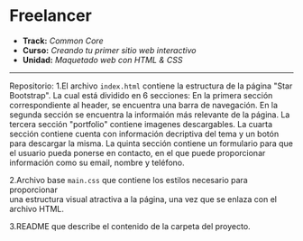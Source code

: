 # Freelancer

* **Track:** _Common Core_
* **Curso:** _Creando tu primer sitio web interactivo_
* **Unidad:** _Maquetado web con HTML & CSS_

***
Repositorio:
1.El archivo `index.html` contiene la estructura de la página "Star Bootstrap".
La cual está dividido en 6 secciones:
En la primera sección correspondiente al header, se encuentra una barra de navegación.
En la segunda sección se encuentra la informaión más relevante de la página.
La tercera sección "portfolio" contiene imagenes descargables.
La cuarta sección contiene cuenta con información decriptiva del tema y un botón
para descargar la misma.
La quinta sección contiene un formulario para que el usuario pueda ponerse en
contacto, en el que puede proporcionar información como su email, nombre y teléfono.

2.Archivo base `main.css` que contiene los estilos necesario para proporcionar  
una estructura visual atractiva a la página, una vez que se enlaza con el archivo
HTML.

3.README que describe el contenido de la carpeta del proyecto.
